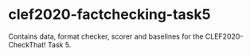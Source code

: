 # clef2020-factchecking-task5
Contains data, format checker, scorer and baselines for the CLEF2020-CheckThat! Task 5.
